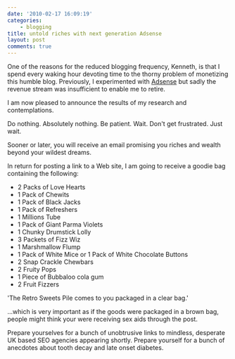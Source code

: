 ```yaml
---
date: '2010-02-17 16:09:19'
categories:
    - blogging
title: untold riches with next generation Adsense
layout: post
comments: true
---
```

One of the reasons for the reduced blogging frequency, Kenneth, is
that I spend every waking hour devoting time to the thorny problem of
monetizing this humble blog. Previously, I experimented with
[Adsense](http://www.nbrightside.com/blog/2008/01/19/adsense-milestone)
but sadly the revenue stream was insufficient to enable me to retire.

I am now pleased to announce the results of my research and
contemplations.

Do nothing. Absolutely nothing. Be patient. Wait. Don't get
frustrated.  Just wait.

Sooner or later, you will receive an email promising you riches and
wealth beyond your wildest dreams.

In return for posting a link to a Web site, I am going to receive a
goodie bag containing the following:

-   2 Packs of Love Hearts
-   1 Pack of Chewits
-   1 Pack of Black Jacks
-   1 Pack of Refreshers
-   1 Millions Tube
-   1 Pack of Giant Parma Violets
-   1 Chunky Drumstick Lolly
-   3 Packets of Fizz Wiz
-   1 Marshmallow Flump
-   1 Pack of White Mice or 1 Pack of White Chocolate Buttons
-   2 Snap Crackle Chewbars
-   2 Fruity Pops
-   1 Piece of Bubbaloo cola gum
-   2 Fruit Fizzers

'The Retro Sweets Pile comes to you packaged in a clear bag.'

...which is very important as if the goods were packaged in a brown
bag, people might think your were receiving sex aids through the post.

Prepare yourselves for a bunch of unobtrusive links to mindless,
desperate UK based SEO agencies appearing shortly. Prepare yourself
for a bunch of anecdotes about tooth decay and late onset diabetes.
